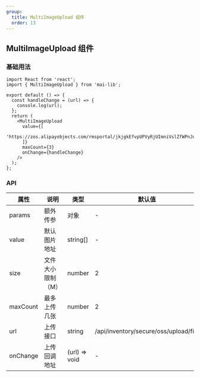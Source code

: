 ```yaml
---
group:
  title: MultiImageUpload 组件
  order: 13
---
```


## MultiImageUpload 组件

### 基础用法

```tsx
import React from 'react';
import { MultiImageUpload } from 'mai-lib';

export default () => {
  const handleChange = (url) => {
    console.log(url);
  };
  return (
    <MultiImageUpload
      value={[
        'https://zos.alipayobjects.com/rmsportal/jkjgkEfvpUPVyRjUImniVslZfWPnJuuZ.png',
      ]}
      maxCount={3}
      onChange={handleChange}
    />
  );
};
```

### API

| 属性     | 说明              | 类型          | 默认值                                |
| -------- | ----------------- | ------------- | ------------------------------------- |
| params   | 额外传参          | 对象          | -                                     |
| value    | 默认图片地址      | string[]      | -                                     |
| size     | 文件大小限制（M） | number        | 2                                     |
| maxCount | 最多上传几张      | number        | 2                                     |
| url      | 上传接口          | string        | /api/inventory/secure/oss/upload/file |
| onChange    | 上传回调地址      | (url) => void | -                                     |
